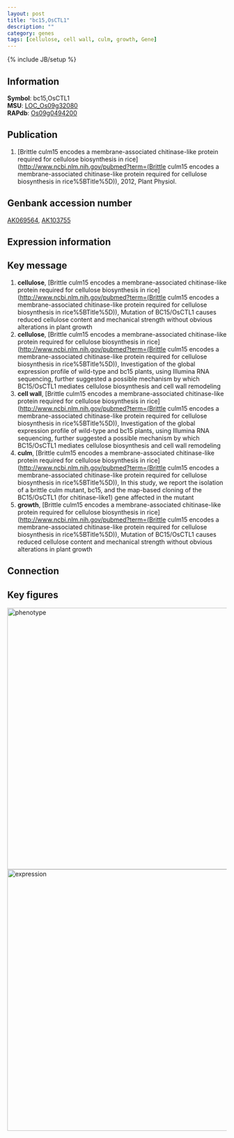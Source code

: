 ```yaml
---
layout: post
title: "bc15,OsCTL1"
description: ""
category: genes
tags: [cellulose, cell wall, culm, growth, Gene]
---
```

{% include JB/setup %}

## Information
__Symbol__: bc15,OsCTL1  
__MSU__: [LOC_Os09g32080](http://rice.plantbiology.msu.edu/cgi-bin/ORF_infopage.cgi?orf=LOC_Os09g32080)  
__RAPdb__: [Os09g0494200](http://rapdb.dna.affrc.go.jp/viewer/gbrowse_details/irgsp1?name=Os09g0494200)  

## Publication
1. [Brittle culm15 encodes a membrane-associated chitinase-like protein required for cellulose biosynthesis in rice](http://www.ncbi.nlm.nih.gov/pubmed?term=(Brittle culm15 encodes a membrane-associated chitinase-like protein required for cellulose biosynthesis in rice%5BTitle%5D)), 2012, Plant Physiol.

## Genbank accession number
[AK069564](http://www.ncbi.nlm.nih.gov/nuccore/AK069564), [AK103755](http://www.ncbi.nlm.nih.gov/nuccore/AK103755)

## Expression information

## Key message
1. __cellulose__, [Brittle culm15 encodes a membrane-associated chitinase-like protein required for cellulose biosynthesis in rice](http://www.ncbi.nlm.nih.gov/pubmed?term=(Brittle culm15 encodes a membrane-associated chitinase-like protein required for cellulose biosynthesis in rice%5BTitle%5D)),  Mutation of BC15/OsCTL1 causes reduced cellulose content and mechanical strength without obvious alterations in plant growth
2. __cellulose__, [Brittle culm15 encodes a membrane-associated chitinase-like protein required for cellulose biosynthesis in rice](http://www.ncbi.nlm.nih.gov/pubmed?term=(Brittle culm15 encodes a membrane-associated chitinase-like protein required for cellulose biosynthesis in rice%5BTitle%5D)),  Investigation of the global expression profile of wild-type and bc15 plants, using Illumina RNA sequencing, further suggested a possible mechanism by which BC15/OsCTL1 mediates cellulose biosynthesis and cell wall remodeling
3. __cell wall__, [Brittle culm15 encodes a membrane-associated chitinase-like protein required for cellulose biosynthesis in rice](http://www.ncbi.nlm.nih.gov/pubmed?term=(Brittle culm15 encodes a membrane-associated chitinase-like protein required for cellulose biosynthesis in rice%5BTitle%5D)),  Investigation of the global expression profile of wild-type and bc15 plants, using Illumina RNA sequencing, further suggested a possible mechanism by which BC15/OsCTL1 mediates cellulose biosynthesis and cell wall remodeling
4. __culm__, [Brittle culm15 encodes a membrane-associated chitinase-like protein required for cellulose biosynthesis in rice](http://www.ncbi.nlm.nih.gov/pubmed?term=(Brittle culm15 encodes a membrane-associated chitinase-like protein required for cellulose biosynthesis in rice%5BTitle%5D)),  In this study, we report the isolation of a brittle culm mutant, bc15, and the map-based cloning of the BC15/OsCTL1 (for chitinase-like1) gene affected in the mutant
5. __growth__, [Brittle culm15 encodes a membrane-associated chitinase-like protein required for cellulose biosynthesis in rice](http://www.ncbi.nlm.nih.gov/pubmed?term=(Brittle culm15 encodes a membrane-associated chitinase-like protein required for cellulose biosynthesis in rice%5BTitle%5D)),  Mutation of BC15/OsCTL1 causes reduced cellulose content and mechanical strength without obvious alterations in plant growth

## Connection

## Key figures
<img src="http://ricencode.github.io/images/bc15.pheno.png" alt="phenotype"  style="width: 600px;"/>

<img src="http://ricencode.github.io/images/bc15.exp.png" alt="expression"  style="width: 600px;"/>


